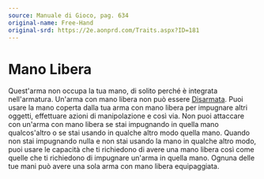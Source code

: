 ```yaml
---
source: Manuale di Gioco, pag. 634
original-name: Free-Hand
original-srd: https://2e.aonprd.com/Traits.aspx?ID=181
---
```


# Mano Libera

Quest'arma non occupa la tua mano, di solito perché è integrata nell'armatura.
Un'arma con mano libera non può essere [Disarmata](/azioni/abilita/disarmare).
Puoi usare la mano coperta dalla tua arma con mano libera per impugnare altri
oggetti, effettuare azioni di manipolazione e così via. Non puoi attaccare con
un'arma con mano libera se stai impugnando in quella mano qualcos'altro o se
stai usando in qualche altro modo quella mano. Quando non stai impugnando nulla
e non stai usando la mano in qualche altro modo, puoi usare le capacità che ti
richiedono di avere una mano libera così come quelle che ti richiedono di
impugnare un'arma in quella mano. Ognuna delle tue mani può avere una sola arma
con mano libera equipaggiata.
